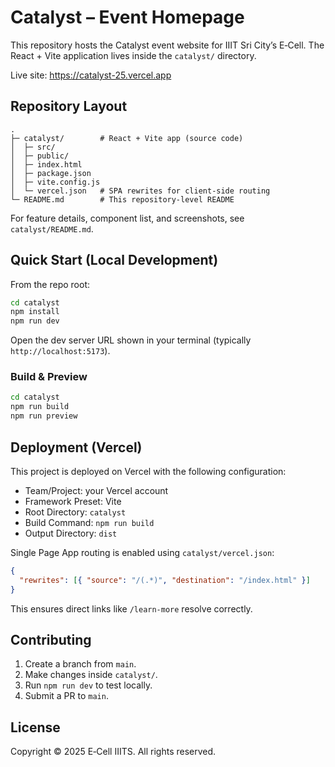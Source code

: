 # Catalyst – Event Homepage 

This repository hosts the Catalyst event website for IIIT Sri City’s E‑Cell. The React + Vite application lives inside the `catalyst/` directory.

Live site: https://catalyst-25.vercel.app

## Repository Layout

```
.
├─ catalyst/        # React + Vite app (source code)
│  ├─ src/
│  ├─ public/
│  ├─ index.html
│  ├─ package.json
│  ├─ vite.config.js
│  └─ vercel.json   # SPA rewrites for client-side routing
└─ README.md        # This repository-level README
```

For feature details, component list, and screenshots, see `catalyst/README.md`.

## Quick Start (Local Development)

From the repo root:

```bash
cd catalyst
npm install
npm run dev
```

Open the dev server URL shown in your terminal (typically `http://localhost:5173`).

### Build & Preview

```bash
cd catalyst
npm run build
npm run preview
```

## Deployment (Vercel)

This project is deployed on Vercel with the following configuration:

- Team/Project: your Vercel account
- Framework Preset: Vite
- Root Directory: `catalyst`
- Build Command: `npm run build`
- Output Directory: `dist`

Single Page App routing is enabled using `catalyst/vercel.json`:

```json
{
  "rewrites": [{ "source": "/(.*)", "destination": "/index.html" }]
}
```

This ensures direct links like `/learn-more` resolve correctly.

## Contributing

1. Create a branch from `main`.
2. Make changes inside `catalyst/`.
3. Run `npm run dev` to test locally.
4. Submit a PR to `main`.

## License

Copyright © 2025 E‑Cell IIITS. All rights reserved.


